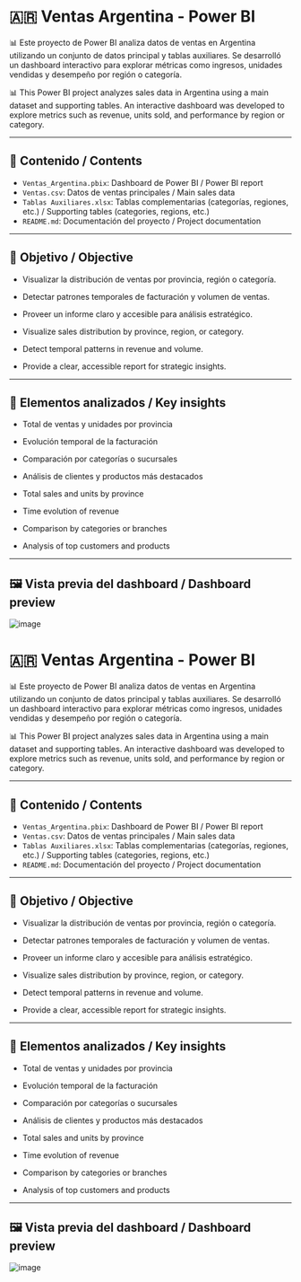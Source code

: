 # 🇦🇷 Ventas Argentina - Power BI

📊 Este proyecto de Power BI analiza datos de ventas en Argentina utilizando un conjunto de datos principal y tablas auxiliares. Se desarrolló un dashboard interactivo para explorar métricas como ingresos, unidades vendidas y desempeño por región o categoría.

📊 This Power BI project analyzes sales data in Argentina using a main dataset and supporting tables. An interactive dashboard was developed to explore metrics such as revenue, units sold, and performance by region or category.

---

## 📁 Contenido / Contents

- `Ventas_Argentina.pbix`: Dashboard de Power BI / Power BI report  
- `Ventas.csv`: Datos de ventas principales / Main sales data  
- `Tablas Auxiliares.xlsx`: Tablas complementarias (categorías, regiones, etc.) / Supporting tables (categories, regions, etc.)  
- `README.md`: Documentación del proyecto / Project documentation

---

## 🎯 Objetivo / Objective

- Visualizar la distribución de ventas por provincia, región o categoría.
- Detectar patrones temporales de facturación y volumen de ventas.
- Proveer un informe claro y accesible para análisis estratégico.

- Visualize sales distribution by province, region, or category.  
- Detect temporal patterns in revenue and volume.  
- Provide a clear, accessible report for strategic insights.

---

## 🧠 Elementos analizados / Key insights

- Total de ventas y unidades por provincia  
- Evolución temporal de la facturación  
- Comparación por categorías o sucursales  
- Análisis de clientes y productos más destacados

- Total sales and units by province  
- Time evolution of revenue  
- Comparison by categories or branches  
- Analysis of top customers and products

---

## 🖼️ Vista previa del dashboard / Dashboard preview

![image](https://github.com/user-attachments/assets/053f4628-b1da-4207-acfd-8806f2378f0b)


# 🇦🇷 Ventas Argentina - Power BI

📊 Este proyecto de Power BI analiza datos de ventas en Argentina utilizando un conjunto de datos principal y tablas auxiliares. Se desarrolló un dashboard interactivo para explorar métricas como ingresos, unidades vendidas y desempeño por región o categoría.

📊 This Power BI project analyzes sales data in Argentina using a main dataset and supporting tables. An interactive dashboard was developed to explore metrics such as revenue, units sold, and performance by region or category.

---

## 📁 Contenido / Contents

- `Ventas_Argentina.pbix`: Dashboard de Power BI / Power BI report  
- `Ventas.csv`: Datos de ventas principales / Main sales data  
- `Tablas Auxiliares.xlsx`: Tablas complementarias (categorías, regiones, etc.) / Supporting tables (categories, regions, etc.)  
- `README.md`: Documentación del proyecto / Project documentation

---

## 🎯 Objetivo / Objective

- Visualizar la distribución de ventas por provincia, región o categoría.
- Detectar patrones temporales de facturación y volumen de ventas.
- Proveer un informe claro y accesible para análisis estratégico.

- Visualize sales distribution by province, region, or category.  
- Detect temporal patterns in revenue and volume.  
- Provide a clear, accessible report for strategic insights.

---

## 🧠 Elementos analizados / Key insights

- Total de ventas y unidades por provincia  
- Evolución temporal de la facturación  
- Comparación por categorías o sucursales  
- Análisis de clientes y productos más destacados

- Total sales and units by province  
- Time evolution of revenue  
- Comparison by categories or branches  
- Analysis of top customers and products

---

## 🖼️ Vista previa del dashboard / Dashboard preview

![image](https://github.com/user-attachments/assets/053f4628-b1da-4207-acfd-8806f2378f0b)

